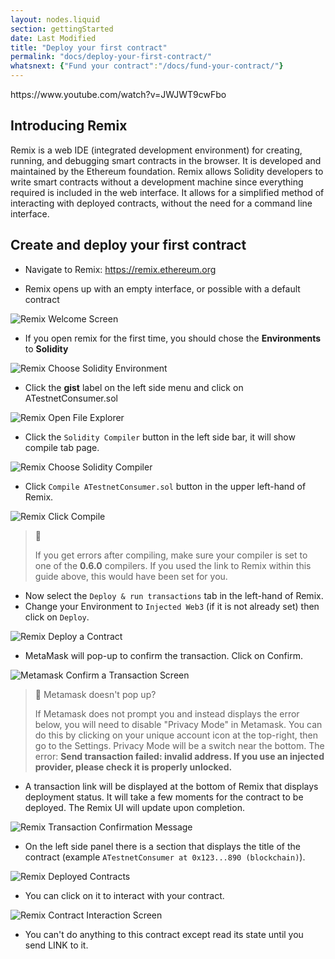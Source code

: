 ```yaml
---
layout: nodes.liquid
section: gettingStarted
date: Last Modified
title: "Deploy your first contract"
permalink: "docs/deploy-your-first-contract/"
whatsnext: {"Fund your contract":"/docs/fund-your-contract/"}
---
```


<p>
  https://www.youtube.com/watch?v=JWJWT9cwFbo
</p>

## Introducing Remix

Remix is a web IDE (integrated development environment) for creating, running, and debugging smart contracts in the browser. It is developed and maintained by the Ethereum foundation. Remix allows Solidity developers to write smart contracts without a development machine since everything required is included in the web interface. It allows for a simplified method of interacting with deployed contracts, without the need for a command line interface.

## Create and deploy your first contract

* Navigate to Remix: <a href="https://remix.ethereum.org/#url=https://docs.chain.link/samples/APIRequests/ATestnetConsumer.sol" target="_blank" rel="noreferrer, noopener">https://remix.ethereum.org</a>

* Remix opens up with an empty interface, or possible with a default contract

![Remix Welcome Screen](/files/8dbedba-Screen_Shot_2020-09-08_at_7.05.27_AM.png)

* If you open remix for the first time, you should chose the **Environments** to **Solidity**

![Remix Choose Solidity Environment](/files/7c7f098-remix.jpg)

* Click the **gist** label on the left side menu and click on ATestnetConsumer.sol

![Remix Open File Explorer](/files/50b7476-remix.png)

* Click the `Solidity Compiler` button in the left side bar, it will show compile tab page.

![Remix Choose Solidity Compiler](/files/429ae12-remix.png)

* Click `Compile ATestnetConsumer.sol` button in the upper left-hand of Remix.

![Remix Click Compile](/files/b8774fe-Screen_Shot_2020-09-08_at_7.10.07_AM.png)

> 🚧
>
> If you get errors after compiling, make sure your compiler is set to one of the **0.6.0** compilers. If you used the link to Remix within this guide above, this would have been set for you.

* Now select the `Deploy & run transactions` tab in the left-hand of Remix.
* Change your Environment to `Injected Web3` (if it is not already set) then click on `Deploy`.

![Remix Deploy a Contract](/files/d5708a0-remix.png)

* MetaMask will pop-up to confirm the transaction. Click on Confirm.

![Metamask Confirm a Transaction Screen](/files/d082799-metamask.png)

> 🚧 Metamask doesn't pop up?
>
> If Metamask does not prompt you and instead displays the error below, you will need to disable "Privacy Mode" in Metamask. You can do this by clicking on your unique account icon at the top-right, then go to the Settings. Privacy Mode will be a switch near the bottom. The error: **Send transaction failed: invalid address. If you use an injected provider, please check it is properly unlocked.**

* A transaction link will be displayed at the bottom of Remix that displays deployment status.
It will take a few moments for the contract to be deployed. The Remix UI will update upon completion.

![Remix Transaction Confirmation Message](/files/8ff4abe-remix7.jpg)

* On the left side panel there is a section that displays the title of the contract (example `ATestnetConsumer at 0x123...890 (blockchain)`).

![Remix Deployed Contracts](/files/64722ed-remix8.jpg)

* You can click on it to interact with your contract.

![Remix Contract Interaction Screen](/files/85c4ddb-remix.png)

* You can't do anything to this contract except read its state until you send LINK to it.
